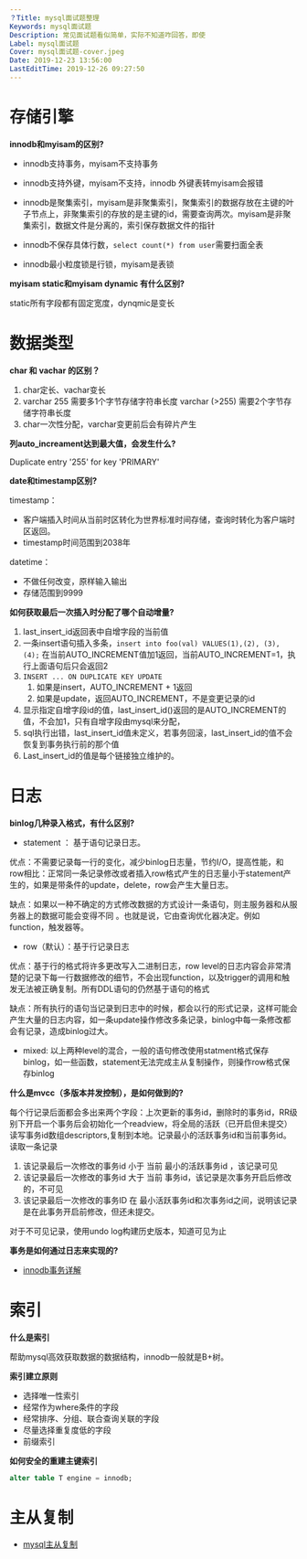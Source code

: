 ```yaml
---
？Title: mysql面试题整理
Keywords: mysql面试题
Description: 常见面试题看似简单，实际不知道咋回答，即使
Label: mysql面试题
Cover: mysql面试题-cover.jpeg
Date: 2019-12-23 13:56:00
LastEditTime: 2019-12-26 09:27:50
---
```


# 存储引擎

**innodb和myisam的区别?**

- innodb支持事务，myisam不支持事务

- innodb支持外键，myisam不支持，innodb 外键表转myisam会报错

- innodb是聚集索引，myisam是非聚集索引，聚集索引的数据存放在主键的叶子节点上，非聚集索引的存放的是主键的id，需要查询两次。myisam是非聚集索引，数据文件是分离的，索引保存数据文件的指针

- innodb不保存具体行数，`select count(*) from user`需要扫面全表
- innodb最小粒度锁是行锁，myisam是表锁

**myisam static和myisam dynamic 有什么区别?**

static所有字段都有固定宽度，dynqmic是变长

# 数据类型

**char 和 vachar 的区别？**

1. char定长、vachar变长
2. varchar 255 需要多1个字节存储字符串长度 varchar (>255) 需要2个字节存储字符串长度
3. char一次性分配，varchar变更前后会有碎片产生

**列auto_increament达到最大值，会发生什么?**

Duplicate entry '255' for key 'PRIMARY'

**date和timestamp区别?**

timestamp：

-   客户端插入时间从当前时区转化为世界标准时间存储，查询时转化为客户端时区返回。
-   timestamp时间范围到2038年

datetime：

-   不做任何改变，原样输入输出
-   存储范围到9999

**如何获取最后一次插入时分配了哪个自动增量?**

1.  last_insert_id返回表中自增字段的当前值
2.  一条insert语句插入多条，`insert into foo(val) VALUES(1),(2), (3), (4);` 在当前AUTO_INCREMENT值加1返回，当前AUTO_INCREMENT=1，执行上面语句后只会返回2
3.  `INSERT ... ON DUPLICATE KEY UPDATE` 
    1.  如果是insert，AUTO_INCREMENT + 1返回
    2.  如果是update，返回AUTO_INCREMENT，不是变更记录的id
4.  显示指定自增字段id的值，last_insert_id()返回的是AUTO_INCREMENT的值，不会加1，只有自增字段由mysql来分配，
5.  sql执行出错，last_insert_id值未定义，若事务回滚，last_insert_id的值不会恢复到事务执行前的那个值
6.  Last_insert_id的值是每个链接独立维护的。

# 日志

**binlog几种录入格式，有什么区别?**

- statement ： 基于语句记录日志。

优点：不需要记录每一行的变化，减少binlog日志量，节约I/O，提高性能，和row相比：正常同一条记录修改或者插入row格式产生的日志量小于statement产生的，如果是带条件的update，delete，row会产生大量日志。

缺点：如果以一种不确定的方式修改数据的方式设计一条语句，则主服务器和从服务器上的数据可能会变得不同 。也就是说，它由查询优化器决定。例如function，触发器等。

- row（默认）：基于行记录日志

优点：基于行的格式将许多更改写入二进制日志，row level的日志内容会非常清楚的记录下每一行数据修改的细节，不会出现function，以及trigger的调用和触发无法被正确复制。所有DDL语句的仍然基于语句的格式

缺点：所有执行的语句当记录到日志中的时候，都会以行的形式记录，这样可能会产生大量的日志内容，如一条update操作修改多条记录，binlog中每一条修改都会有记录，造成binlog过大。

- mixed: 以上两种level的混合，一般的语句修改使用statment格式保存binlog，如一些函数，statement无法完成主从复制操作，则操作row格式保存binlog

**什么是mvcc（多版本并发控制），是如何做到的?**

每个行记录后面都会多出来两个字段：上次更新的事务id，删除时的事务id，RR级别下开启一个事务后会初始化一个readview，将全局的活跃（已开启但未提交）读写事务id数组descriptors,复制到本地。记录最小的活跃事务id和当前事务id。读取一条记录

1. 该记录最后一次修改的事务id 小于 当前 最小的活跃事务id ，该记录可见
2. 该记录最后一次修改的事务id 大于 当前 事务id，该记录是次事务开启后修改的，不可见
3. 该记录最后一次修改的事务ID 在 最小活跃事务id和次事务id之间，说明该记录是在此事务开启前修改，但还未提交。

对于不可见记录，使用undo log构建历史版本，知道可见为止

**事务是如何通过日志来实现的?**

-   [innodb事务详解](innodb事务.md)

# 索引

**什么是索引**

帮助mysql高效获取数据的数据结构，innodb一般就是B+树。

**索引建立原则**

- 选择唯一性索引
- 经常作为where条件的字段
- 经常排序、分组、联合查询关联的字段
- 尽量选择重复度低的字段
- 前缀索引

**如何安全的重建主键索引**

```sql
alter table T engine = innodb;
```

# 主从复制

-   [mysql主从复制](mysql主从同步.md)